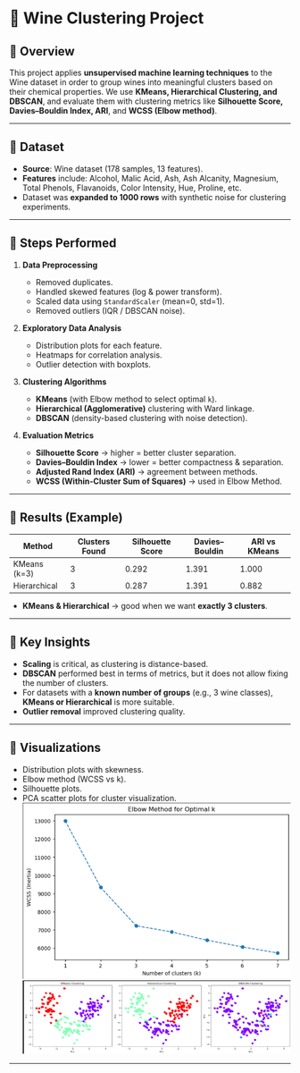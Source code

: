 # 📌 Wine Clustering Project

## 🔹 Overview

This project applies **unsupervised machine learning techniques** to the Wine dataset in order to group wines into meaningful clusters based on their chemical properties.
We use **KMeans, Hierarchical Clustering, and DBSCAN**, and evaluate them with clustering metrics like **Silhouette Score, Davies–Bouldin Index, ARI**, and **WCSS (Elbow method)**.

---

## 🔹 Dataset

* **Source**: Wine dataset (178 samples, 13 features).
* **Features** include: Alcohol, Malic Acid, Ash, Ash Alcanity, Magnesium, Total Phenols, Flavanoids, Color Intensity, Hue, Proline, etc.
* Dataset was **expanded to 1000 rows** with synthetic noise for clustering experiments.

---

## 🔹 Steps Performed

1. **Data Preprocessing**

   * Removed duplicates.
   * Handled skewed features (log & power transform).
   * Scaled data using `StandardScaler` (mean=0, std=1).
   * Removed outliers (IQR / DBSCAN noise).

2. **Exploratory Data Analysis**

   * Distribution plots for each feature.
   * Heatmaps for correlation analysis.
   * Outlier detection with boxplots.

3. **Clustering Algorithms**

   * **KMeans** (with Elbow method to select optimal `k`).
   * **Hierarchical (Agglomerative)** clustering with Ward linkage.
   * **DBSCAN** (density-based clustering with noise detection).

4. **Evaluation Metrics**

   * **Silhouette Score** → higher = better cluster separation.
   * **Davies–Bouldin Index** → lower = better compactness & separation.
   * **Adjusted Rand Index (ARI)** → agreement between methods.
   * **WCSS (Within-Cluster Sum of Squares)** → used in Elbow Method.

---

## 🔹 Results (Example)

| Method       | Clusters Found | Silhouette Score | Davies–Bouldin | ARI vs KMeans |
| ------------ | -------------- | ---------------- | -------------- | ------------- |
| KMeans (k=3) | 3              | 0.292            | 1.391          | 1.000         |
| Hierarchical | 3              | 0.287            | 1.391          | 0.882         |

* **KMeans & Hierarchical** → good when we want **exactly 3 clusters**.

---

## 🔹 Key Insights

* **Scaling** is critical, as clustering is distance-based.
* **DBSCAN** performed best in terms of metrics, but it does not allow fixing the number of clusters.
* For datasets with a **known number of groups** (e.g., 3 wine classes), **KMeans or Hierarchical** is more suitable.
* **Outlier removal** improved clustering quality.

---



## 🔹 Visualizations

* Distribution plots with skewness.
* Elbow method (WCSS vs k).
* Silhouette plots.
* PCA scatter plots for cluster visualization.
![alt text](image.png)
![alt text](image-1.png)
---

